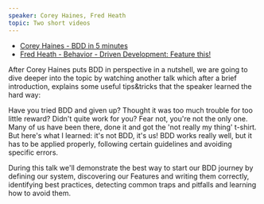```yaml
---
speaker: Corey Haines, Fred Heath
topic: Two short videos
---
```


 * [Corey Haines - BDD in 5 minutes](http://vimeo.com/23061155)
 * [Fred Heath - Behavior - Driven Development: Feature this!](https://www.youtube.com/watch?v=eTxDoFatfHg)

After Corey Haines puts BDD in perspective in a nutshell, we are going to dive deeper into the topic by watching another talk which after a brief introduction, explains some useful tips&tricks that the speaker learned the hard way:

Have you tried BDD and given up? Thought it was too much trouble for too little reward? Didn't quite work for you? Fear not, you're not the only one. Many of us have been there, done it and got the 'not really my thing' t-shirt. But here's what I learned: it's not BDD, it's us! BDD works really well, but it has to be applied properly, following certain guidelines and avoiding specific errors.

During this talk we'll demonstrate the best way to start our BDD journey by defining our system, discovering our Features and writing them correctly, identifying best practices, detecting common traps and pitfalls and learning how to avoid them.
